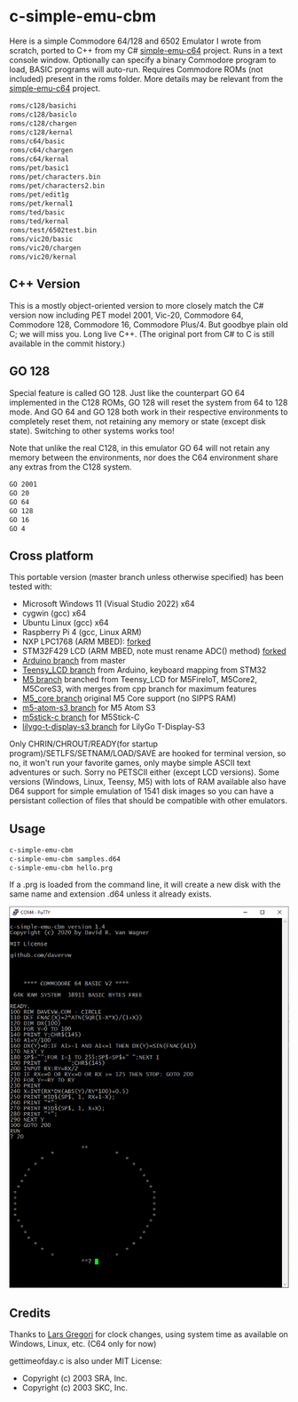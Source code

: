 # c-simple-emu-cbm #

Here is a simple Commodore 64/128 and 6502 Emulator I wrote from scratch, ported to C++ from my C# [simple-emu-c64](https://github.com/davervw/simple-emu-c64) project.  Runs in a text console window.  Optionally can specify a binary Commodore program to load, BASIC programs will auto-run.   Requires Commodore ROMs (not included) present in the roms folder.   More details may be relevant from the [simple-emu-c64](https://github.com/davervw/simple-emu-c64) project.

```
roms/c128/basichi
roms/c128/basiclo
roms/c128/chargen
roms/c128/kernal
roms/c64/basic
roms/c64/chargen
roms/c64/kernal
roms/pet/basic1
roms/pet/characters.bin
roms/pet/characters2.bin
roms/pet/edit1g
roms/pet/kernal1
roms/ted/basic
roms/ted/kernal
roms/test/6502test.bin
roms/vic20/basic
roms/vic20/chargen
roms/vic20/kernal
```

## C++ Version ##

This is a mostly object-oriented version to more closely match the C# version now including PET model 2001, Vic-20, Commodore 64, Commodore 128, Commodore 16, Commodore Plus/4.   But goodbye plain old C; we will miss you.  Long live C++.  (The original port from C# to C is still available in the commit history.)

## GO 128 ##

Special feature is called GO 128.  Just like the counterpart GO 64 implemented in the C128 ROMs, GO 128 will reset the system from 64 to 128 mode.   And GO 64 and GO 128 both work in their respective environments to completely reset them, not retaining any memory or state (except disk state).  Switching to other systems works too!  

Note that unlike the real C128, in this emulator GO 64 will not retain any memory between the environments, nor does the C64 environment share any extras from the C128 system.

````
GO 2001
GO 20
GO 64
GO 128
GO 16
GO 4
````

## Cross platform ##

This portable version (master branch unless otherwise specified) has been tested with:

* Microsoft Windows 11 (Visual Studio 2022) x64
* cygwin (gcc) x64
* Ubuntu Linux (gcc) x64
* Raspberry Pi 4 (gcc, Linux ARM)
* NXP LPC1768 (ARM MBED): [forked](https://os.mbed.com/users/davervw/code/c-simple-emu6502-cbm/)
* STM32F429 LCD (ARM MBED, note must rename ADC() method) [forked](https://os.mbed.com/users/davervw/code/C64-stm429_discovery/)
* [Arduino branch](https://github.com/davervw/c-simple-emu6502-cbm/tree/arduino) from master
* [Teensy_LCD branch](https://github.com/davervw/c-simple-emu6502-cbm/tree/teensy_lcd) from Arduino, keyboard mapping from STM32
* [M5 branch](https://github.com/davervw/c-simple-emu6502-cbm/tree/m5) branched from Teensy_LCD for M5FireIoT, M5Core2, M5CoreS3, with merges from cpp branch for maximum features
* [M5_core branch](https://github.com/davervw/c-simple-emu6502-cbm/tree/m5_core) original M5 Core support (no SIPPS RAM)
* [m5-atom-s3 branch](https://github.com/davervw/c-simple-emu6502-cbm/tree/m5_atom_s3) for M5 Atom S3
* [m5stick-c branch](https://github.com/davervw/c-simple-emu6502-cbm/tree/m5stickc) for M5Stick-C
* [lilygo-t-display-s3 branch](https://github.com/davervw/c-simple-emu6502-cbm/tree/lilygo-t-display-s3) for LilyGo T-Display-S3

Only CHRIN/CHROUT/READY(for startup program)/SETLFS/SETNAM/LOAD/SAVE are hooked for terminal version, so no, it won't run your favorite games, only maybe simple ASCII text adventures or such.  Sorry no PETSCII either (except LCD versions).   Some versions (Windows, Linux, Teensy, M5) with lots of RAM available also have D64 support for simple emulation of 1541 disk images so you can have a persistant collection of files that should be compatible with other emulators.

## Usage ##

    c-simple-emu-cbm
    c-simple-emu-cbm samples.d64
    c-simple-emu-cbm hello.prg

If a .prg is loaded from the command line, it will create a new disk with the same name and extension .d64 unless it already exists.

![circle.bas](https://github.com/davervw/c-simple-emu6502-cbm/raw/master/circle.png)

## Credits ##

Thanks to [Lars Gregori](https://github.com/choas) for clock changes, using system time as available on Windows, Linux, etc. (C64 only for now)

gettimeofday.c is also under MIT License:
 * Copyright (c) 2003 SRA, Inc.
 * Copyright (c) 2003 SKC, Inc.
